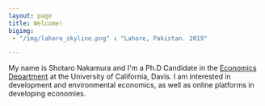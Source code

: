 ```yaml
---
layout: page
title: Welcome!
bigimg:
 - "/img/lahore_skyline.png" : "Lahore, Pakistan. 2019"

---
```


My name is Shotaro Nakamura and I'm a Ph.D Candidate in the [Economics Department](https://economics.ucdavis.edu/) at the University of California, Davis. I am interested in development and environmental economics, as well as online platforms in developing economies.
